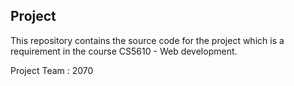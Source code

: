 ## Project

This repository contains the source code for the project which is a requirement in the course CS5610 - Web development.

Project Team : 2070